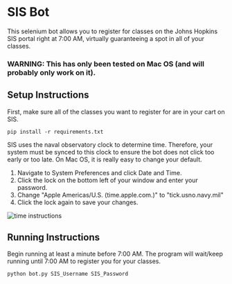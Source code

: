 # SIS Bot #

This selenium bot allows you to register for classes on the Johns Hopkins SIS portal right at 7:00 AM, virtually guaranteeing a spot in all of your classes. 

### WARNING: This has only been tested on Mac OS (and will probably only work on it). ###

## Setup Instructions ##
First, make sure all of the classes you want to register for are in your cart on SIS.

```
pip install -r requirements.txt
```

SIS uses the naval observatory clock to determine time. Therefore, your system must be synced to this clock to ensure the bot does not click too early or too late. On Mac OS, it is really easy to change your default. 

1. Navigate to System Preferences and click Date and Time. 
2. Click the lock on the bottom left of your window and enter your password. 
3. Change "Apple Americas/U.S. (time.apple.com.)" to "tick.usno.navy.mil"
4. Click the lock again to save your changes. 

![time instructions](https://github.com/nkrishn9/SIS-Bot/blob/master/time_instruct.png "Logo Title Text 1")


## Running Instructions ##
Begin running at least a minute before 7:00 AM. The program will wait/keep running until 7:00 AM to register you for your classes. 
```
python bot.py SIS_Username SIS_Password
```
